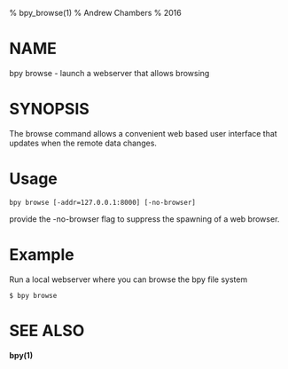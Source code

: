 % bpy_browse(1)
% Andrew Chambers
% 2016

# NAME

bpy browse - launch a webserver that allows browsing

# SYNOPSIS

The browse command allows a convenient web based user interface that updates when
the remote data changes. 

# Usage

```bpy browse [-addr=127.0.0.1:8000] [-no-browser]```

provide the -no-browser flag to suppress the spawning of a web browser.

# Example

Run a local webserver where you can browse the bpy file system

```
$ bpy browse
```

# SEE ALSO

**bpy(1)**
